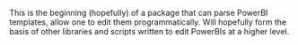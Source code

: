 This is the beginning (hopefully) of a package that can parse PowerBI templates, allow one to edit them programmatically. Will hopefully form the basis of other libraries and scripts written to edit PowerBIs at a higher level.